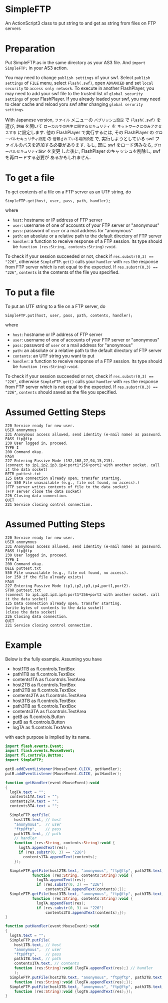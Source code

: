 # SimpleFTP

An ActionScript3 class to put string to and get as string from files on FTP servers

# Preparation

Put SimpleFTP.as in the same directory as your AS3 file.
And `import SimpleFTP;` in your AS3 action.

You may need to change `publish settings` of your swf.
Select `publish settings` of `FILE` menu, select `Flash(.swf)`,
open `ADVANCED` and set `local security` to `access only network`.
To execute in another FlashPlayer, you may need to add your swf file
to the trusted list of `global security settings` of your FlashPlayer.
If you already loaded your swf, you may need to clear cache and reload yoru swf
after changing `global serurity settings`.

With Japanese version, 
`ファイル` メニューの `パブリッシュ設定` で `Flash(.swf)` を選び,
`詳細` を開いて `ローカルでの再生に関するセキュリティ` を
`ネットワークにのみアクセスする` に設定します.
他の FlashPlayer で実行するには, その FlashPlayer の
`グローバルセキュリティ設定` の `信頼されている場所設定` で,
実行しようとしている swf ファイルのパスを追加する必要があります.
もし, 既に swf をロード済みなら, `グローバルセキュリティ設定` を変更
した後に, FlashPlayer のキャッシュを削除し, swf を再ロードする必要が
あるかもしれません.

# To get a file

To get contents of a file on a FTP server as an UTF string, do

    SimpleFTP.get(host, user, pass, path, handler);

where

* `host`: hostname or IP address of FTP server
* `user`: username of one of accounts of your FTP server or "anonymous"
* `pass`: password of `user` or a mail address for "anonymous"
* `path`: an absolute or a relative path to the default directory of FTP server
* `handler`: a function to receive response of a FTP session.
Its type should be `function (res:String, contents:String):void`.

To check if your session succeeded or not, check if `res.substr(0,3) == "226"`,
otherwise `SimpleFTP.get()` calls your `handler` with `res` the response from
FTP server which is not equal to the expected.
If `res.substr(0,3) == "226"`, `contents` is the contents of
the file you specified.

# To put a file

To put an UTF string to a file on a FTP server, do

    SimpleFTP.put(host, user, pass, path, contents, handler);

where

* `host`: hostname or IP address of FTP server
* `user`: username of one of accounts of your FTP server or "anonymous"
* `pass`: password of `user` or a mail address for "anonymous"
* `path`: an absolute or a relative path to the default directory of FTP server
* `contents`: an UTF string you want to put
* `handler`: a function to receive response of a FTP session.
Its type should be `function (res:String):void`.

To check if your session succeeded or not, check if `res.substr(0,3) == "226"`,
otherwise `SimpleFTP.get()` calls your `handler` with `res` the response from
FTP server which is not equal to the expected.
If `res.substr(0,3) == "226"`, `contents` should saved as the file you specified.

# Assumed Getting Steps

```
220 Service ready for new user.
USER anonymous
331 Anonymous access allowed, send identity (e-mail name) as password.
PASS ftp@ftp
230 User logged in, proceed.
TYPE I
200 Command okay.
PASV
227 Entering Passive Mode (192,168,27,94,15,215).
(connect to ip1.ip2.ip3.ip4:port1*256+port2 with another socket. call it the data socket)
RETR puttest.txt
125 Data connection already open; transfer starting.
(or 550 File unavailable (e.g., file not found, no access).)
(FTP server writes contents of file to the data socket)
(FTP server close the data socket)
226 Closing data connection. 
QUIT
221 Service closing control connection.
```

# Assumed Putting Steps

```
220 Service ready for new user.
USER anonymous
331 Anonymous access allowed, send identity (e-mail name) as password.
PASS ftp@ftp
230 User logged in, proceed.
TYPE I
200 Command okay.
DELE puttest.txt
550 File unavailable (e.g., file not found, no access).
(or 250 if the file already exists)
PASV
227 Entering Passive Mode (ip1,ip2,ip3,ip4,port1,port2).
STOR puttest.txt
(connect to ip1.ip2.ip3.ip4:port1*256+port2 with another socket. call it the data socket)
125 Data connection already open; transfer starting.
(write bytes of contents to the data socket)
(close the data socket)
226 Closing data connection. 
QUIT
221 Service closing control connection.
```

# Example

Below is the fully example.
Assuming you have

* host1TB as fl.controls.TextBox
* path1TB as fl.controls.TextBox
* contents1TA as fl.controls.TextArea
* host2TB as fl.controls.TextBox
* path2TB as fl.controls.TextBox
* contents2TA as fl.controls.TextArea
* host3TB as fl.controls.TextBox
* path3TB as fl.controls.TextBox
* contents3TA as fl.controls.TextArea
* getB as fl.controls.Button
* putB as fl.controls.Button
* logTA as fl.controls.TextArea

with each purpose is implied by its name.

```ActionScript
import flash.events.Event;
import flash.events.MouseEvent;
import fl.controls.Button;
import SimpleFTP;

getB.addEventListener(MouseEvent.CLICK, getHandler);
putB.addEventListener(MouseEvent.CLICK, putHandler);

function getHandler(event:MouseEvent):void
{
  logTA.text = "";
  contents1TA.text = "";
  contents2TA.text = "";
  contents3TA.text = "";

  SimpleFTP.getFile(
    host1TB.text, // host
    "anonymous",  // user
    "ftp@ftp",    // pass
    path1TB.text, // path
    // handler
    function (res:String, contents:String):void {
      logTA.appendText(res);
      if (res.substr(0, 3) == "226")
        contents1TA.appendText(contents);
    });

  SimpleFTP.getFile(host2TB.text, "anonymous", "ftp@ftp", path2TB.text,
            function (res:String, contents:String):void {
              logTA.appendText(res);
              if (res.substr(0, 3) == "226")
                  contents2TA.appendText(contents);});
  SimpleFTP.getFile(host3TB.text, "anonymous", "ftp@ftp", path3TB.text,
            function (res:String, contents:String):void {
              logTA.appendText(res);
              if (res.substr(0, 3) == "226")
                  contents3TA.appendText(contents);});
}

function putHandler(event:MouseEvent):void
{
  logTA.text = "";
  SimpleFTP.putFile(
    host1TB.text, // host
    "anonymous",  // user
    "ftp@ftp",    // pass
    path1TB.text, // path
    contents1TA.text, // contents
    function (res:String):void {logTA.appendText(res);} // handler
    );
  SimpleFTP.putFile(host2TB.text, "anonymous", "ftp@ftp", path2TB.text, contents2TA.text,
    function (res:String):void {logTA.appendText(res);});
  SimpleFTP.putFile(host3TB.text, "anonymous", "ftp@ftp", path3TB.text, contents3TA.text,
    function (res:String):void {logTA.appendText(res);});
}
```
